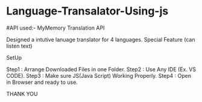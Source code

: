 # Language-Transalator-Using-js
#API used:- MyMemory Translation API

Designed a intutive lanuage translator for 4 languages.
Special Feature (can listen text)

SetUp

Step1 : Arrange Downloaded Files in one Folder.
Step2 : Use Any IDE (Ex. VS CODE).
Step3 : Make sure JS(Java Script) Working Properly.
Step4 : Open in Browser and ready to use.

THANK YOU 
